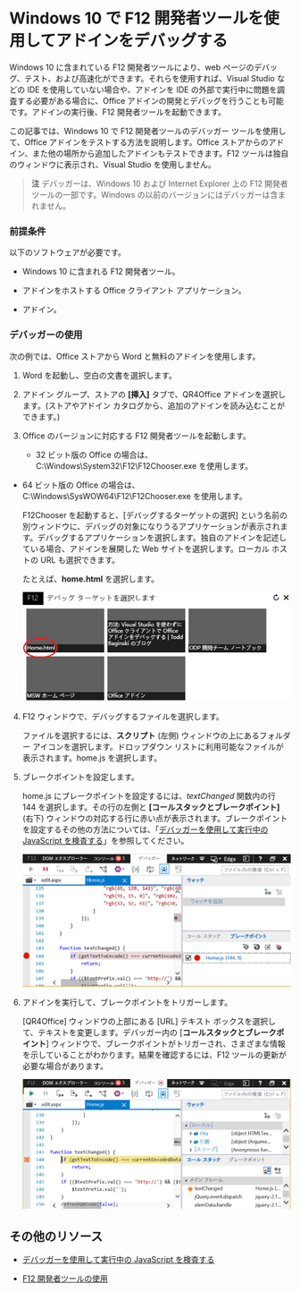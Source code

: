 
# <a name="debug-add-ins-using-f12-developer-tools-on-windows-10"></a>Windows 10 で F12 開発者ツールを使用してアドインをデバッグする

Windows 10 に含まれている F12 開発者ツールにより、web ページのデバッグ、テスト、および高速化ができます。それらを使用すれば、Visual Studio などの IDE を使用していない場合や、アドインを IDE の外部で実行中に問題を調査する必要がある場合に、Office アドインの開発とデバッグを行うことも可能です。アドインの実行後、F12 開発者ツールを起動できます。

この記事では、Windows 10 で F12 開発者ツールのデバッガー ツールを使用して、Office アドインをテストする方法を説明します。Office ストアからのアドイン、また他の場所から追加したアドインもテストできます。F12 ツールは独自のウィンドウに表示され、Visual Studio を使用しません。

 >**注** デバッガーは、Windows 10 および Internet Explorer 上の F12 開発者ツールの一部です。Windows の以前のバージョンにはデバッガーは含まれません。 


### <a name="prerequisites"></a>前提条件

以下のソフトウェアが必要です。


- Windows 10 に含まれる F12 開発者ツール。 
    
- アドインをホストする Office クライアント アプリケーション。  
    
- アドイン。  
    
### <a name="using-the-debugger"></a>デバッガーの使用

次の例では、Office ストアから Word と無料のアドインを使用します。

1. Word を起動し、空白の文書を選択します。  
    
2. アドイン グループ、ストアの **[挿入]** タブで、QR4Office アドインを選択します。(ストアやアドイン カタログから、追加のアドインを読み込むことができます。)
    
3. Office のバージョンに対応する F12 開発者ツールを起動します。
    
      - 32 ビット版の Office の場合は、C:\Windows\System32\F12\F12Chooser.exe を使用します。
    
  - 64 ビット版の Office の場合は、C:\Windows\SysWOW64\F12\F12Chooser.exe を使用します。
    

    F12Chooser を起動すると、[デバッグするターゲットの選択] という名前の別ウィンドウに、デバッグの対象になりうるアプリケーションが表示されます。デバッグするアプリケーションを選択します。独自のアドインを記述している場合、アドインを展開した Web サイトを選択します。ローカル ホストの URL も選択できます。 
    
    たとえば、**home.html** を選択します。 
    
    ![バブルのアドインを示す F12Chooser 画面](../images/4f8823a3-595a-4657-83ac-8b235a7ba087.png)

4. F12 ウィンドウで、デバッグするファイルを選択します。
    
    ファイルを選択するには、**スクリプト** (左側) ウィンドウの上にあるフォルダー アイコンを選択します。ドロップダウン リストに利用可能なファイルが表示されます。home.js を選択します。
    
5. ブレークポイントを設定します。
    
    home.js にブレークポイントを設定するには、_textChanged_ 関数内の行 144 を選択します。その行の左側と **[コールスタックとブレークポイント]** (右下) ウィンドウの対応する行に赤い点が表示されます。ブレークポイントを設定するその他の方法については、「[デバッガーを使用して実行中の JavaScript を検査する](https://msdn.microsoft.com/library/dn255007%28v=vs.85%29.aspx)」を参照してください。 
    
    ![home.js ファイルのブレークポイントを含むデバッガー](../images/e3cbc7ca-8b21-4ebb-b7a1-93e2364f1d16.png)

6. アドインを実行して、ブレークポイントをトリガーします。
    
    [QR4Office] ウィンドウの上部にある [URL] テキスト ボックスを選択して、テキストを変更します。デバッガー内の [**コールスタックとブレークポイント**] ウィンドウで、ブレークポイントがトリガーされ、さまざまな情報を示していることがわかります。結果を確認するには、F12 ツールの更新が必要な場合があります。
    
    ![トリガーされるブレーキポイントの結果を持つデバッガー](../images/e0bcd036-91ce-4509-ae98-6c10b593d61b.png)


## <a name="additional-resources"></a>その他のリソース



- 
  [デバッガーを使用して実行中の JavaScript を検査する](https://msdn.microsoft.com/library/dn255007%28v=vs.85%29.aspx)
    
- 
  [F12 開発者ツールの使用](https://msdn.microsoft.com/ja-jp/library/bg182326%28v=vs.85%29.aspx)
    

